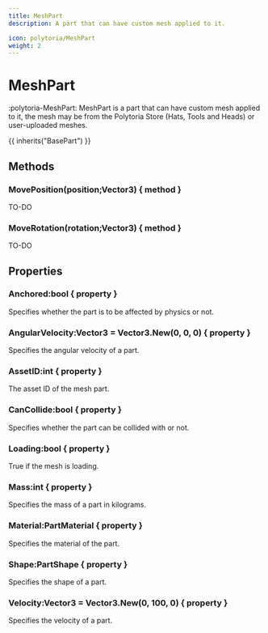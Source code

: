 ```yaml
---
title: MeshPart
description: A part that can have custom mesh applied to it.

icon: polytoria/MeshPart
weight: 2
---
```


# MeshPart

:polytoria-MeshPart: MeshPart is a part that can have custom mesh applied to it, the mesh may be from the Polytoria Store (Hats, Tools and Heads) or user-uploaded meshes.

{{ inherits("BasePart") }}

## Methods

### MovePosition(position;Vector3) { method }
TO-DO

### MoveRotation(rotation;Vector3) { method }
TO-DO

## Properties

### Anchored:bool { property }

Specifies whether the part is to be affected by physics or not.

### AngularVelocity:Vector3 = Vector3.New(0, 0, 0) { property }

Specifies the angular velocity of a part.

### AssetID:int { property }

The asset ID of the mesh part.

### CanCollide:bool { property }

Specifies whether the part can be collided with or not.

### Loading:bool { property }

True if the mesh is loading.

### Mass:int { property }

Specifies the mass of a part in kilograms.

### Material:PartMaterial { property }

Specifies the material of the part.

### Shape:PartShape { property }

Specifies the shape of a part.

### Velocity:Vector3 = Vector3.New(0, 100, 0) { property }

Specifies the velocity of a part.
